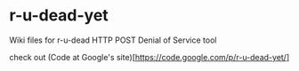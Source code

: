 # r-u-dead-yet
Wiki files for r-u-dead HTTP POST Denial of Service tool

check out (Code at Google's site)[https://code.google.com/p/r-u-dead-yet/]
